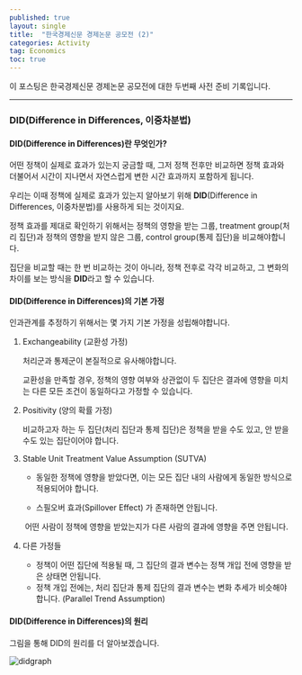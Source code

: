 ```yaml
---
published: true
layout: single
title:  "한국경제신문 경제논문 공모전 (2)"
categories: Activity
tag: Economics
toc: true
---
```


이 포스팅은 한국경제신문 경제논문 공모전에 대한 두번째 사전 준비 기록입니다.

___



### DID(Difference in Differences, 이중차분법)



#### DID(Difference in Differences)란 무엇인가?

어떤 정책이 실제로 효과가 있는지 궁금할 때, 그저 정책 전후만 비교하면 정책 효과와 더불어서 시간이 지나면서 자연스럽게 변한 시간 효과까지 포함하게 됩니다.

우리는 이때 정책에 실제로 효과가 있는지 알아보기 위해 **DID**(Difference in Differences, 이중차분법)를 사용하게 되는 것이지요.

정책 효과를 제대로 확인하기 위해서는 정책의 영향을 받는 그룹, treatment group(처리 집단)과 정책의 영향을 받지 않은 그룹, control group(통제 집단)을 비교해야합니다.

집단을 비교할 때는 한 번 비교하는 것이 아니라, 정책 전후로 각각 비교하고, 그 변화의 차이를 보는 방식을 **DID**라고 할 수 있습니다.



#### DID(Difference in Differences)의 기본 가정

인과관계를 추정하기 위해서는 몇 가지 기본 가정을 성립해야합니다.

1. Exchangeability (교환성 가정)

   처리군과 통제군이 본질적으로 유사해야합니다. 

   교환성을 만족할 경우, 정책의 영향 여부와 상관없이 두 집단은 결과에 영향을 미치는 다른 모든 조건이 동일하다고 가정할 수 있습니다.

   

2. Positivity (양의 확률 가정)

   비교하고자 하는 두 집단(처리 집단과 통제 집단)은 정책을 받을 수도 있고, 안 받을 수도 있는 집단이어야 합니다.

   

3. Stable Unit Treatment Value Assumption (SUTVA)

   - 동일한 정책에 영향을 받았다면, 이는 모든 집단 내의 사람에게 동일한 방식으로 적용되어야 합니다.

   - 스필오버 효과(Spillover Effect) 가 존재하면 안됩니다. 

   ​       어떤 사람이 정책에 영향을 받았는지가 다른 사람의 결과에 영향을 주면 안됩니다.

   

4. 다른 가정들

   - 정책이 어떤 집단에 적용될 때, 그 집단의 결과 변수는 정책 개입 전에 영향을 받은 상태면 안됩니다.
   - 정책 개입 전에는, 처리 집단과 통제 집단의 결과 변수는 변화 추세가 비슷해야합니다. (Parallel Trend Assumption)



#### DID(Difference in Differences)의 원리

그림을 통해 DID의 원리를 더 알아보겠습니다.

![didgraph](C:\Users\김충남\Desktop\2025-1\kse128-github-blog\KSE128.github.io\images\2025-03-05-second\didgraph-1741174328864-2.png)

